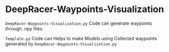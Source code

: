 # DeepRacer-Waypoints-Visualization

```DeepRacer-Waypoints-Visualization.py``` Code can generate waypoints through .npy files.

```Template.py``` Code can Helps to make Models using Collected waypoints generated by 
```DeepRacer-Waypoints-Visualization.py```

